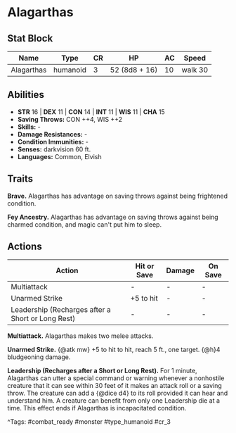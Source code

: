 # Alagarthas

## Stat Block

| Name | Type | CR | HP | AC | Speed |
|------|------|----|----|----|-------|
| Alagarthas | humanoid | 3 | 52 (8d8 + 16) | 10 | walk 30 |

## Abilities

- **STR** 16 | **DEX** 11 | **CON** 14 | **INT** 11 | **WIS** 11 | **CHA** 15
- **Saving Throws:** CON ++4, WIS ++2  
- **Skills:** -  
- **Damage Resistances:** -  
- **Condition Immunities:** -  
- **Senses:** darkvision 60 ft.  
- **Languages:** Common, Elvish

## Traits

**Brave.** Alagarthas has advantage on saving throws against being frightened condition.

**Fey Ancestry.** Alagarthas has advantage on saving throws against being charmed condition, and magic can't put him to sleep.


## Actions

| Action | Hit or Save | Damage | On Save |
|--------|--------------|--------|----------|
| Multiattack | - | - | - |
| Unarmed Strike | +5 to hit | - | - |
| Leadership (Recharges after a Short or Long Rest) | - | - | - |

**Multiattack.** Alagarthas makes two melee attacks.

**Unarmed Strike.** {@atk mw} +5 to hit to hit, reach 5 ft., one target. {@h}4 bludgeoning damage.

**Leadership (Recharges after a Short or Long Rest).** For 1 minute, Alagarthas can utter a special command or warning whenever a nonhostile creature that it can see within 30 feet of it makes an attack roll or a saving throw. The creature can add a {@dice d4} to its roll provided it can hear and understand him. A creature can benefit from only one Leadership die at a time. This effect ends if Alagarthas is incapacitated condition.


^Tags: #combat_ready #monster #type_humanoid #cr_3